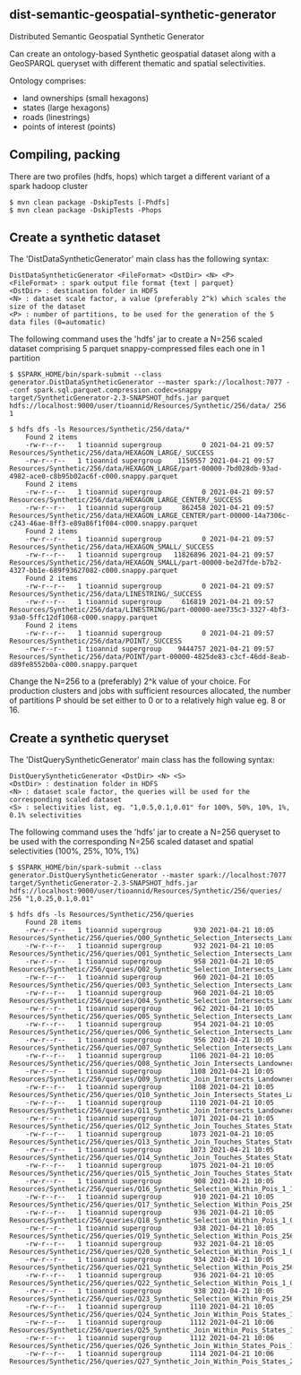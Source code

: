 dist-semantic-geospatial-synthetic-generator
--------------------------------------------
Distributed Semantic Geospatial Synthetic Generator 

Can create an ontology-based Synthetic geospatial dataset along with a GeoSPARQL queryset with different thematic and spatial selectivities.

Ontology comprises:
- land ownerships (small hexagons)
- states (large hexagons)
- roads (linestrings)
- points of interest (points)

Compiling, packing
--------------------

There are two profiles (hdfs, hops) which target a different variant of a spark hadoop cluster

	$ mvn clean package -DskipTests [-Phdfs]
	$ mvn clean package -DskipTests -Phops

Create a synthetic dataset
--------------------------
The 'DistDataSyntheticGenerator' main class has the following syntax:

	DistDataSyntheticGenerator <FileFormat> <DstDir> <N> <P>
	<FileFormat> : spark output file format {text | parquet}
	<DstDir> : destination folder in HDFS
	<N> : dataset scale factor, a value (preferably 2^k) which scales the size of the dataset
	<P> : number of partitions, to be used for the generation of the 5 data files (0=automatic)
	
The following command uses the 'hdfs' jar to create a N=256 scaled dataset comprising 5 parquet snappy-compressed files each one in 1 partition

	$ $SPARK_HOME/bin/spark-submit --class generator.DistDataSyntheticGenerator --master spark://localhost:7077 --conf spark.sql.parquet.compression.codec=snappy target/SyntheticGenerator-2.3-SNAPSHOT_hdfs.jar parquet hdfs://localhost:9000/user/tioannid/Resources/Synthetic/256/data/ 256 1

	$ hdfs dfs -ls Resources/Synthetic/256/data/*
        Found 2 items
        -rw-r--r--   1 tioannid supergroup          0 2021-04-21 09:57 Resources/Synthetic/256/data/HEXAGON_LARGE/_SUCCESS
        -rw-r--r--   1 tioannid supergroup    1150557 2021-04-21 09:57 Resources/Synthetic/256/data/HEXAGON_LARGE/part-00000-7bd028db-93ad-4982-ace0-c8b95b02ac6f-c000.snappy.parquet
        Found 2 items
        -rw-r--r--   1 tioannid supergroup          0 2021-04-21 09:57 Resources/Synthetic/256/data/HEXAGON_LARGE_CENTER/_SUCCESS
        -rw-r--r--   1 tioannid supergroup     862458 2021-04-21 09:57 Resources/Synthetic/256/data/HEXAGON_LARGE_CENTER/part-00000-14a7306c-c243-46ae-8ff3-e89a86f1f084-c000.snappy.parquet
        Found 2 items
        -rw-r--r--   1 tioannid supergroup          0 2021-04-21 09:57 Resources/Synthetic/256/data/HEXAGON_SMALL/_SUCCESS
        -rw-r--r--   1 tioannid supergroup   11826896 2021-04-21 09:57 Resources/Synthetic/256/data/HEXAGON_SMALL/part-00000-be2d7fde-b7b2-4327-bb1e-689f93627082-c000.snappy.parquet
        Found 2 items
        -rw-r--r--   1 tioannid supergroup          0 2021-04-21 09:57 Resources/Synthetic/256/data/LINESTRING/_SUCCESS
        -rw-r--r--   1 tioannid supergroup     616819 2021-04-21 09:57 Resources/Synthetic/256/data/LINESTRING/part-00000-aee735c3-3327-4bf3-93a0-5ffc12df1068-c000.snappy.parquet
        Found 2 items
        -rw-r--r--   1 tioannid supergroup          0 2021-04-21 09:57 Resources/Synthetic/256/data/POINT/_SUCCESS
        -rw-r--r--   1 tioannid supergroup    9444757 2021-04-21 09:57 Resources/Synthetic/256/data/POINT/part-00000-4825de83-c3cf-46dd-8eab-d89fe8552b0a-c000.snappy.parquet

Change the N=256 to a (preferably) 2^k value of your choice. For production clusters and jobs with sufficient resources allocated, the number of partitions P should be set either to 0 or to a relatively high value eg. 8 or 16.

Create a synthetic queryset
--------------------------
The 'DistQuerySyntheticGenerator' main class has the following syntax:

	DistQuerySyntheticGenerator <DstDir> <N> <S>
	<DstDir> : destination folder in HDFS
	<N> : dataset scale factor, the queries will be used for the corresponding scaled dataset
	<S> : selectivities list, eg. "1,0.5,0.1,0.01" for 100%, 50%, 10%, 1%, 0.1% selectivities
	
The following command uses the 'hdfs' jar to create a N=256 queryset to be used with the corresponding N=256 scaled dataset and spatial selectivities (100%, 25%, 10%, 1%)

	$ $SPARK_HOME/bin/spark-submit --class generator.DistQuerySyntheticGenerator --master spark://localhost:7077 target/SyntheticGenerator-2.3-SNAPSHOT_hdfs.jar hdfs://localhost:9000/user/tioannid/Resources/Synthetic/256/queries/ 256 "1,0.25,0.1,0.01"

	$ hdfs dfs -ls Resources/Synthetic/256/queries
        Found 28 items
        -rw-r--r--   1 tioannid supergroup        930 2021-04-21 10:05 Resources/Synthetic/256/queries/Q00_Synthetic_Selection_Intersects_Landownerships_1_1.0.qry
        -rw-r--r--   1 tioannid supergroup        932 2021-04-21 10:05 Resources/Synthetic/256/queries/Q01_Synthetic_Selection_Intersects_Landownerships_256_1.0.qry
        -rw-r--r--   1 tioannid supergroup        958 2021-04-21 10:05 Resources/Synthetic/256/queries/Q02_Synthetic_Selection_Intersects_Landownerships_1_0.25.qry
        -rw-r--r--   1 tioannid supergroup        960 2021-04-21 10:05 Resources/Synthetic/256/queries/Q03_Synthetic_Selection_Intersects_Landownerships_256_0.25.qry
        -rw-r--r--   1 tioannid supergroup        960 2021-04-21 10:05 Resources/Synthetic/256/queries/Q04_Synthetic_Selection_Intersects_Landownerships_1_0.1.qry
        -rw-r--r--   1 tioannid supergroup        962 2021-04-21 10:05 Resources/Synthetic/256/queries/Q05_Synthetic_Selection_Intersects_Landownerships_256_0.1.qry
        -rw-r--r--   1 tioannid supergroup        954 2021-04-21 10:05 Resources/Synthetic/256/queries/Q06_Synthetic_Selection_Intersects_Landownerships_1_0.01.qry
        -rw-r--r--   1 tioannid supergroup        956 2021-04-21 10:05 Resources/Synthetic/256/queries/Q07_Synthetic_Selection_Intersects_Landownerships_256_0.01.qry
        -rw-r--r--   1 tioannid supergroup       1106 2021-04-21 10:05 Resources/Synthetic/256/queries/Q08_Synthetic_Join_Intersects_Landownerships_States_1_1.qry
        -rw-r--r--   1 tioannid supergroup       1108 2021-04-21 10:05 Resources/Synthetic/256/queries/Q09_Synthetic_Join_Intersects_Landownerships_States_1_256.qry
        -rw-r--r--   1 tioannid supergroup       1108 2021-04-21 10:05 Resources/Synthetic/256/queries/Q10_Synthetic_Join_Intersects_States_Landownerships_1_256.qry
        -rw-r--r--   1 tioannid supergroup       1110 2021-04-21 10:05 Resources/Synthetic/256/queries/Q11_Synthetic_Join_Intersects_Landownerships_States_256_256.qry
        -rw-r--r--   1 tioannid supergroup       1071 2021-04-21 10:05 Resources/Synthetic/256/queries/Q12_Synthetic_Join_Touches_States_States_1_1.qry
        -rw-r--r--   1 tioannid supergroup       1073 2021-04-21 10:05 Resources/Synthetic/256/queries/Q13_Synthetic_Join_Touches_States_States_1_256.qry
        -rw-r--r--   1 tioannid supergroup       1073 2021-04-21 10:05 Resources/Synthetic/256/queries/Q14_Synthetic_Join_Touches_States_States_1_256.qry
        -rw-r--r--   1 tioannid supergroup       1075 2021-04-21 10:05 Resources/Synthetic/256/queries/Q15_Synthetic_Join_Touches_States_States_256_256.qry
        -rw-r--r--   1 tioannid supergroup        908 2021-04-21 10:05 Resources/Synthetic/256/queries/Q16_Synthetic_Selection_Within_Pois_1_1.0.qry
        -rw-r--r--   1 tioannid supergroup        910 2021-04-21 10:05 Resources/Synthetic/256/queries/Q17_Synthetic_Selection_Within_Pois_256_1.0.qry
        -rw-r--r--   1 tioannid supergroup        936 2021-04-21 10:05 Resources/Synthetic/256/queries/Q18_Synthetic_Selection_Within_Pois_1_0.25.qry
        -rw-r--r--   1 tioannid supergroup        938 2021-04-21 10:05 Resources/Synthetic/256/queries/Q19_Synthetic_Selection_Within_Pois_256_0.25.qry
        -rw-r--r--   1 tioannid supergroup        932 2021-04-21 10:05 Resources/Synthetic/256/queries/Q20_Synthetic_Selection_Within_Pois_1_0.1.qry
        -rw-r--r--   1 tioannid supergroup        934 2021-04-21 10:05 Resources/Synthetic/256/queries/Q21_Synthetic_Selection_Within_Pois_256_0.1.qry
        -rw-r--r--   1 tioannid supergroup        936 2021-04-21 10:05 Resources/Synthetic/256/queries/Q22_Synthetic_Selection_Within_Pois_1_0.01.qry
        -rw-r--r--   1 tioannid supergroup        938 2021-04-21 10:05 Resources/Synthetic/256/queries/Q23_Synthetic_Selection_Within_Pois_256_0.01.qry
        -rw-r--r--   1 tioannid supergroup       1110 2021-04-21 10:05 Resources/Synthetic/256/queries/Q24_Synthetic_Join_Within_Pois_States_1_1.qry
        -rw-r--r--   1 tioannid supergroup       1112 2021-04-21 10:06 Resources/Synthetic/256/queries/Q25_Synthetic_Join_Within_Pois_States_1_256.qry
        -rw-r--r--   1 tioannid supergroup       1112 2021-04-21 10:06 Resources/Synthetic/256/queries/Q26_Synthetic_Join_Within_States_Pois_1_256.qry
        -rw-r--r--   1 tioannid supergroup       1114 2021-04-21 10:06 Resources/Synthetic/256/queries/Q27_Synthetic_Join_Within_Pois_States_256_256.qry

